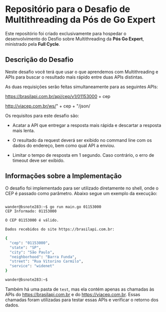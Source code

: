# **Repositório para o Desafio de Multithreading da Pós de Go Expert**

Este repositório foi criado exclusivamente para hospedar o desenvolvimento do Desfio sobre Multithreading da **Pós Go Expert**, ministrado pela **Full Cycle**.


## Descrição do Desafio

 Neste desafio você terá que usar o que aprendemos com Multithreading e APIs para buscar o resultado mais rápido entre duas APIs distintas.

As duas requisições serão feitas simultaneamente para as seguintes APIs:

https://brasilapi.com.br/api/cep/v1/01153000 + cep

http://viacep.com.br/ws/" + cep + "/json/

Os requisitos para este desafio são:

- Acatar a API que entregar a resposta mais rápida e descartar a resposta mais lenta.

- O resultado da request deverá ser exibido no command line com os dados do endereço, bem como qual API a enviou.

- Limitar o tempo de resposta em 1 segundo. Caso contrário, o erro de timeout deve ser exibido.

## Informações sobre a Implementação

O desafio foi implementado para ser utilizado diretamente no shell, onde o CEP é passado como parâmetro. Abaixo segue um exemplo da execução:

```bash

wander@bsnote283:~$ go run main.go 01153000
CEP Informado: 01153000

O CEP 01153000 é válido.

Dados recebidos do site https://brasilapi.com.br: 

{
  "cep": "01153000",
  "state": "SP",
  "city": "São Paulo",
  "neighborhood": "Barra Funda",
  "street": "Rua Vitorino Carmilo",
  "service": "widenet"
}

wander@bsnote283:~$ 

```

Também há uma pasta de `test`, mas ela contém apenas as chamadas às APIs do https://brasilapi.com.br e do https://viacep.com.br. Essas chamadas foram utilizadas para testar essas APIs e verificar o retorno dos dados.

